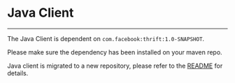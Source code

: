# Java Client

***

The Java Client is dependent on `com.facebook:thrift:1.0-SNAPSHOT`.

Please make sure the dependency has been installed on your maven repo.

Java client is migrated to a new repository, please refer to the [README](https://github.com/vesoft-inc/nebula-java) for details.
